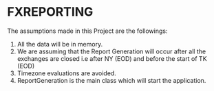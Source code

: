 # FXREPORTING

The assumptions made in this Project are  the followings:
1)  All the data will be in memory.
2)  We are assuming that the Report Generation will occur after all the exchanges are closed 
    i.e after NY (EOD) and before the start of TK (EOD)
3)  Timezone evaluations are avoided.	
4)  ReportGeneration is the main class which will start the application.

